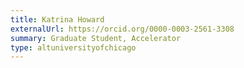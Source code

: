 ```yaml
---
title: Katrina Howard
externalUrl: https://orcid.org/0000-0003-2561-3308
summary: Graduate Student, Accelerator
type: altuniversityofchicago
---
```

